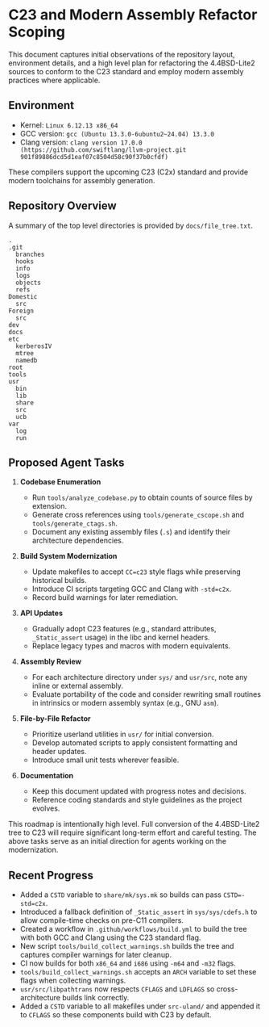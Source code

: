 # C23 and Modern Assembly Refactor Scoping

This document captures initial observations of the repository layout, environment details, and a high level plan for refactoring the 4.4BSD-Lite2 sources to conform to the C23 standard and employ modern assembly practices where applicable.

## Environment

- Kernel: `Linux 6.12.13 x86_64`
- GCC version: `gcc (Ubuntu 13.3.0-6ubuntu2~24.04) 13.3.0`
- Clang version: `clang version 17.0.0 (https://github.com/swiftlang/llvm-project.git 901f89886dcd5d1eaf07c8504d58c90f37b0cfdf)`

These compilers support the upcoming C23 (C2x) standard and provide modern toolchains for assembly generation.

## Repository Overview

A summary of the top level directories is provided by `docs/file_tree.txt`.

```
.
.git
  branches
  hooks
  info
  logs
  objects
  refs
Domestic
  src
Foreign
  src
dev
docs
etc
  kerberosIV
  mtree
  namedb
root
tools
usr
  bin
  lib
  share
  src
  ucb
var
  log
  run
```

## Proposed Agent Tasks

1. **Codebase Enumeration**
   - Run `tools/analyze_codebase.py` to obtain counts of source files by extension.
   - Generate cross references using `tools/generate_cscope.sh` and `tools/generate_ctags.sh`.
   - Document any existing assembly files (`.s`) and identify their architecture dependencies.

2. **Build System Modernization**
   - Update makefiles to accept `CC=c23` style flags while preserving historical builds.
   - Introduce CI scripts targeting GCC and Clang with `-std=c2x`.
   - Record build warnings for later remediation.

3. **API Updates**
   - Gradually adopt C23 features (e.g., standard attributes, `_Static_assert` usage) in the libc and kernel headers.
   - Replace legacy types and macros with modern equivalents.

4. **Assembly Review**
   - For each architecture directory under `sys/` and `usr/src`, note any inline or external assembly.
   - Evaluate portability of the code and consider rewriting small routines in intrinsics or modern assembly syntax (e.g., GNU `asm`).

5. **File-by-File Refactor**
   - Prioritize userland utilities in `usr/` for initial conversion.
   - Develop automated scripts to apply consistent formatting and header updates.
   - Introduce small unit tests wherever feasible.

6. **Documentation**
   - Keep this document updated with progress notes and decisions.
   - Reference coding standards and style guidelines as the project evolves.

This roadmap is intentionally high level. Full conversion of the 4.4BSD-Lite2 tree to C23 will require significant long-term effort and careful testing. The above tasks serve as an initial direction for agents working on the modernization.

## Recent Progress

- Added a `CSTD` variable to `share/mk/sys.mk` so builds can pass `CSTD=-std=c2x`.
- Introduced a fallback definition of `_Static_assert` in `sys/sys/cdefs.h` to
  allow compile-time checks on pre-C11 compilers.
- Created a workflow in `.github/workflows/build.yml` to build the tree with
  both GCC and Clang using the C23 standard flag.
- New script `tools/build_collect_warnings.sh` builds the tree and captures
  compiler warnings for later cleanup.
- CI now builds for both `x86_64` and `i686` using `-m64` and `-m32` flags.
- `tools/build_collect_warnings.sh` accepts an `ARCH` variable to set these
  flags when collecting warnings.
- `usr/src/libpathtrans` now respects `CFLAGS` and `LDFLAGS` so cross-
  architecture builds link correctly.
- Added a `CSTD` variable to all makefiles under `src-uland/` and
  appended it to `CFLAGS` so these components build with C23 by default.

